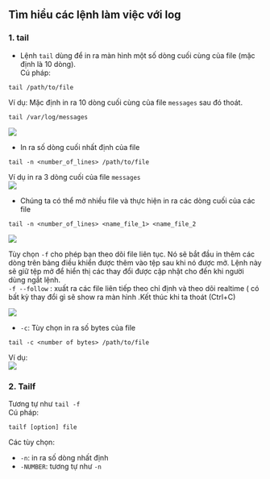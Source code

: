 ## Tìm hiểu các lệnh làm việc với log  

### 1. tail  
- Lệnh `tail` dùng để in ra màn hình một số dòng cuối cùng của file (mặc định là 10 dòng).  
Cú pháp:  
```
tail /path/to/file
```  
Ví dụ: Mặc định in ra 10 dòng cuối cùng của file `messages` sau đó thoát.  
```
tail /var/log/messages
```

<img src="https://i.imgur.com/RvLefMt.png">  

- In ra số dòng cuối nhất định của file  
```
tail -n <number_of_lines> /path/to/file  
```  
Ví dụ in ra 3 dòng cuối của file `messages`  
<img src="https://i.imgur.com/XxmVOjE.png">  

- Chúng ta có thể mở nhiều file và thực hiện in ra các dòng cuối của các file   
```
tail -n <number_of_lines> <name_file_1> <name_file_2 
```
<img src="https://i.imgur.com/Yv4BqAa.png">

 Tùy chọn `-f` cho phép bạn theo dõi file liên tục. Nó sẽ bắt đầu in thêm các dòng trên bảng điều khiển được thêm vào tệp sau khi nó được mở. Lệnh này sẽ giữ tệp mở để hiển thị các thay đổi được cập nhật cho đến khi người dùng ngắt lệnh.  
 `-f --follow` : xuất ra các file liên tiếp theo chỉ định và theo dõi realtime ( có bất kỳ thay đổi gì sẽ show ra màn hình .Kết thúc khi ta thoát (Ctrl+C)

<img src="https://i.imgur.com/5OAzST4.png">  

- `-c`: Tùy chọn in ra số bytes của file  
```
tail -c <number of bytes> /path/to/file  
```  
Ví dụ:  
<img src="https://i.imgur.com/84egZqe.png">  

### 2. Tailf  
Tương tự như `tail -f`  
Cú pháp:  
```
tailf [option] file
```  
Các tùy chọn:  
- `-n`: in ra số dòng nhất định  
- `-NUMBER`: tương tự như `-n`  
 

